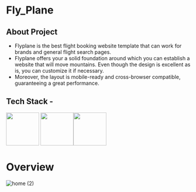 # Fly_Plane 



## About Project
- Flyplane is the best flight booking website template that can work for brands and general flight search pages.<br/>
- Flyplane offers your a solid foundation around which you can establish a website that will move mountains. Even though the design is excellent as is, you can customize it if necessary.<br/>
- Moreover, the layout is mobile-ready and cross-browser compatible, guaranteeing a great performance. 

## Tech Stack -

<img src = "https://img.shields.io/badge/-HTML5-E34F26?style=flat&logo=html5&logoColor=white" height= "90px"> <img src = "https://img.shields.io/badge/-CSS3-1572B6?style=flat&logo=css3&logoColor=white" height = "90px"><img src="https://img.shields.io/badge/-JavaScript-eed718?style=flat&logo=javascript&logoColor=ffffff" height = "90px">


# Overview

![home (2)](https://user-images.githubusercontent.com/72353440/150798967-df44b523-0383-4ffe-b2f8-56b23fc1a997.png)





